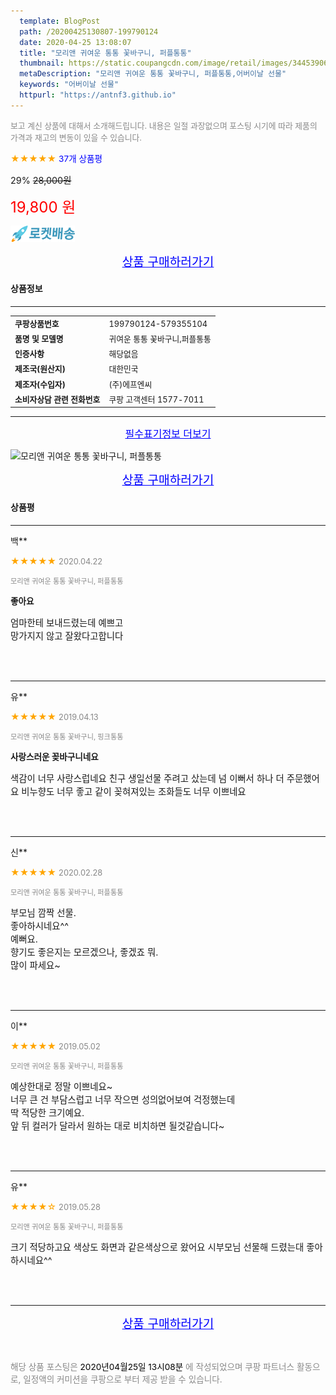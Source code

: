 ```yaml
---
  template: BlogPost
  path: /20200425130807-199790124
  date: 2020-04-25 13:08:07
  title: "모리앤 귀여운 통통 꽃바구니, 퍼플통통"
  thumbnail: https://static.coupangcdn.com/image/retail/images/344539069330383-f52e690e-7d27-431b-b58b-6c1350162171.jpg
  metaDescription: "모리앤 귀여운 통통 꽃바구니, 퍼플통통,어버이날 선물"
  keywords: "어버이날 선물"
  httpurl: "https://antnf3.github.io"
---
```

  
<span style="color: #888;font-size:0.8rem">보고 계신 상품에 대해서 소개해드립니다.
내용은 일절 과장없으며 포스팅 시기에 따라 제품의 가격과 재고의 변동이 있을 수 있습니다.</span>
  
<span style="color: orange;">★★★★★</span> <span style="color: blue;font-size: 0.85rem;">37개 상품평</span>

<span style="font-size: 0.9rem">29%</span> <span style="font-size: 0.9rem">~~28,000원~~</span>

<span style="color: red;font-size: 1.5rem;">19,800 원</span>

![로켓배송](/assets/rocket_logo.png)

<p align="center"><a href="http://me2.do/5Fk091A9" style="font-size: 1.2rem; color: blue;">상품 구매하러가기</a></p>

#### 상품정보

---

|                  |                       |
| ---------------- | --------------------- |
| **<span style="font-size:0.8rem;">쿠팡상품번호</span>** | <span style="font-size:0.8rem;">199790124-579355104</span> |
| **<span style="font-size:0.8rem;">품명 및 모델명</span>**    | <span style="font-size:0.8rem;">귀여운 통통 꽃바구니,퍼플통통</span>        |
| **<span style="font-size:0.8rem;">인증사항</span>**    | <span style="font-size:0.8rem;">해당없음</span>        |
| **<span style="font-size:0.8rem;">제조국(원산지)</span>**    | <span style="font-size:0.8rem;">대한민국</span>        |
| **<span style="font-size:0.8rem;">제조자(수입자)</span>**    | <span style="font-size:0.8rem;">(주)에프엔씨</span>        |
| **<span style="font-size:0.8rem;">소비자상담 관련 전화번호</span>**    | <span style="font-size:0.8rem;">쿠팡 고객센터 1577-7011		</span>        |

---

<p align="center"><a href="http://me2.do/5Fk091A9" style="font-size: 1rem; color: blue;">필수표기정보 더보기</a></p>

![모리앤 귀여운 통통 꽃바구니, 퍼플통통](http://thumbnail6.coupangcdn.com/thumbnails/remote/q89/image/retail/images/344553004710495-dd9e451f-3ab3-4b9f-9fa0-9ed5aa9675c5.jpg)

<p align="center"><a href="http://me2.do/5Fk091A9" style="font-size: 1.2rem; color: blue;">상품 구매하러가기</a></p>

#### 상품평
  
---
  
백**
    
<span style="color: orange;">★★★★★</span> <span style="font-size:0.8rem;color: #888;">2020.04.22</span>
    
<span style="color: #888;font-size:0.7rem">모리앤 귀여운 통통 꽃바구니, 퍼플통통</span>
    
<span style="font-size:0.85rem">**좋아요**</span>
    
<span style="font-size: 0.9rem;">엄마한테 보내드렸는데  예쁘고<br/>망가지지 않고 잘왔다고합니다</span>
    
<br>
<br>

---
  
유**
    
<span style="color: orange;">★★★★★</span> <span style="font-size:0.8rem;color: #888;">2019.04.13</span>
    
<span style="color: #888;font-size:0.7rem">모리앤 귀여운 통통 꽃바구니, 핑크통통</span>
    
<span style="font-size:0.85rem">**사랑스러운 꽂바구니네요**</span>
    
<span style="font-size: 0.9rem;">색감이 너무 사랑스럽네요  친구  생일선물 주려고 샀는데 넘 이뻐서 하나 더  주문했어요  비누향도 너무 좋고  같이 꽂혀져있는 조화들도  너무 이쁘네요</span>
    
<br>
<br>

---
  
신**
    
<span style="color: orange;">★★★★★</span> <span style="font-size:0.8rem;color: #888;">2020.02.28</span>
    
<span style="color: #888;font-size:0.7rem">모리앤 귀여운 통통 꽃바구니, 퍼플통통</span>
    

    
<span style="font-size: 0.9rem;">부모님 깜짝 선물. <br/>좋아하시네요^^ <br/>예뻐요. <br/>향기도 좋은지는 모르겠으나, 좋겠죠 뭐. <br/>많이 파세요~</span>
    
<br>
<br>

---
  
이**
    
<span style="color: orange;">★★★★★</span> <span style="font-size:0.8rem;color: #888;">2019.05.02</span>
    
<span style="color: #888;font-size:0.7rem">모리앤 귀여운 통통 꽃바구니, 퍼플통통</span>
    

    
<span style="font-size: 0.9rem;">예상한대로 정말 이쁘네요~<br/>너무 큰 건 부담스럽고 너무 작으면 성의없어보여 걱정했는데<br/>딱 적당한 크기예요. <br/>앞 뒤 컬러가 달라서 원하는 대로 비치하면 될것같습니다~</span>
    
<br>
<br>

---
  
유**
    
<span style="color: orange;">★★★★☆</span> <span style="font-size:0.8rem;color: #888;">2019.05.28</span>
    
<span style="color: #888;font-size:0.7rem">모리앤 귀여운 통통 꽃바구니, 퍼플통통</span>
    

    
<span style="font-size: 0.9rem;">크기 적당하고요 색상도 화면과 같은색상으로 왔어요 시부모님 선물해 드렸는대 좋아하시네요^^</span>
    
<br>
<br>


  
---
  
<p align="center"><a href="http://me2.do/5Fk091A9" style="font-size: 1.2rem; color: blue;">상품 구매하러가기</a></p>
  
<br>
  
<span style="font-size: 0.85rem; color: #888;">해당 상품 포스팅은 <span style="color: #000;"> 2020년04월25일 13시08분 </span> 에 작성되었으며 쿠팡 파트너스 활동으로, 일정액의 커미션을 쿠팡으로 부터 제공 받을 수 있습니다.</span>